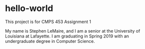 # hello-world
This project is for CMPS 453 Assignment 1

My name is Stephen LeMaire, and I am a senior at the University of Louisiana at Lafayette. I am graduating in Spring 2019 with an undergraduate degree in Computer Science.
